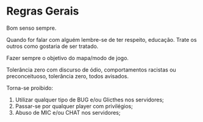 # Regras Gerais

Bom senso sempre.

Quando for falar com alguém lembre-se de ter respeito, educação. Trate os outros como gostaria de ser tratado.

Fazer sempre o objetivo do mapa/modo de jogo.

Tolerância zero com discurso de ódio, comportamentos racistas ou preconceituoso, tolerância zero, todos avisados.

Torna-se proibido:

1. Utilizar qualquer tipo de BUG e/ou Glicthes nos servidores;
2. Passar-se por qualquer player com privilégios;
3. Abuso de MIC e/ou CHAT nos servidores;



